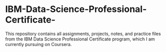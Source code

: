 # IBM-Data-Science-Professional-Certificate-
This repository contains all assignments, projects, notes, and practice files from the IBM Data Science Professional Certificate program, which I am currently pursuing on Coursera.
